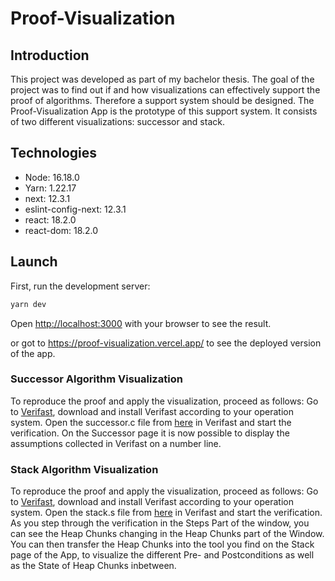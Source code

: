 # Proof-Visualization

## Introduction

This project was developed as part of my bachelor thesis. The goal of the project was to find out if and how visualizations can effectively support the proof of algorithms. Therefore a support system should be designed. The Proof-Visualization App is the prototype of this support system. It consists of two different visualizations: successor and stack.

## Technologies

* Node: 16.18.0
* Yarn: 1.22.17
* next: 12.3.1
* eslint-config-next: 12.3.1
* react: 18.2.0
* react-dom: 18.2.0

## Launch

First, run the development server:

```bash
yarn dev
```

Open [http://localhost:3000](http://localhost:3000) with your browser to see the result.

or got to https://proof-visualization.vercel.app/ to see the deployed version of the app.

### Successor Algorithm Visualization

To reproduce the proof and apply the visualization, proceed as follows:
Go to [Verifast](https://github.com/verifast/verifast), download and install Verifast according to your operation system.
Open the successor.c file from [here](./algorithms/successor.c) in Verifast and start the verification.
On the Successor page it is now possible to display the assumptions collected in Verifast on a number line.  

### Stack Algorithm Visualization  
  
To reproduce the proof and apply the visualization, proceed as follows:
Go to [Verifast](https://github.com/verifast/verifast), download and install Verifast according to your operation system.
Open the stack.s file from [here](./algorithms/stack.c) in Verifast and start the verification.
As you step through the verification in the Steps Part of the window, you can see the Heap Chunks changing in the Heap Chunks part of the Window. You can then transfer the Heap Chunks into the tool you find on the Stack page of the App, to visualize the different Pre- and Postconditions as well as the State of Heap Chunks inbetween.
